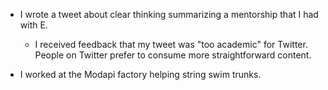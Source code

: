 - I wrote a tweet about clear thinking summarizing a mentorship that I had with E.

  - I received feedback that my tweet was "too academic" for Twitter. People on Twitter prefer to consume more straightforward content.

- I worked at the Modapi factory helping string swim trunks.
